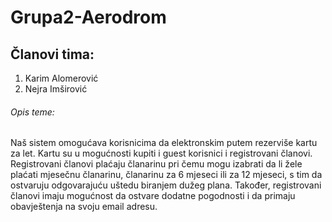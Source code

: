 # Grupa2-Aerodrom

## Članovi tima:

1. Karim Alomerović
2. Nejra Imširović

###### Opis teme:

  Naš sistem omogućava korisnicima da elektronskim putem rezerviše kartu za let. Kartu su u mogućnosti kupiti i guest korisnici i registrovani članovi. Registrovani članovi plaćaju članarinu pri čemu mogu izabrati da li žele plaćati mjesečnu članarinu, članarinu za 6 mjeseci ili za 12 mjeseci, s tim da ostvaruju odgovarajuću uštedu biranjem dužeg plana. Također, registrovani članovi imaju mogućnost da ostvare dodatne pogodnosti i da primaju obavještenja na svoju email adresu. 



